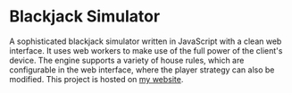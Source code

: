 # Blackjack Simulator

A sophisticated blackjack simulator written in JavaScript with a clean web interface. It uses web workers to make use of the full power of the client's device. The engine supports a variety of house rules, which are configurable in the web interface, where the player strategy can also be modified. This project is hosted on [my website](https://blackjack.dobbel.dev).
